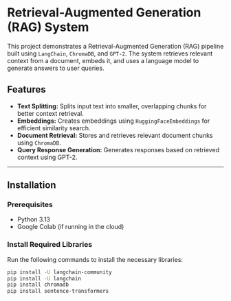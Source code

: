 # Retrieval-Augmented Generation (RAG) System

This project demonstrates a Retrieval-Augmented Generation (RAG) pipeline built using `LangChain`, `ChromaDB`, and `GPT-2`. The system retrieves relevant context from a document, embeds it, and uses a language model to generate answers to user queries.

## Features

- **Text Splitting:** Splits input text into smaller, overlapping chunks for better context retrieval.
- **Embeddings:** Creates embeddings using `HuggingFaceEmbeddings` for efficient similarity search.
- **Document Retrieval:** Stores and retrieves relevant document chunks using `ChromaDB`.
- **Query Response Generation:** Generates responses based on retrieved context using GPT-2.

---

## Installation

### Prerequisites

- Python 3.13
- Google Colab (if running in the cloud)

### Install Required Libraries

Run the following commands to install the necessary libraries:

```bash
pip install -U langchain-community
pip install -U langchain
pip install chromadb
pip install sentence-transformers
